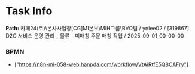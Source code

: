 # Task Info

**Path:** 카페24(주)\본사사업장\[CG]MI본부\MIH그룹\BVO팀 / ynlee02 / [319867] D2C 서비스 운영 관리 _ 물류 - 미매칭 주문 매칭 작업 / 2025-09-01_00-00-00

### BPMN
- ["https://n8n-mi-058-web.hanpda.com/workflow/VtAiRtfE5Q8CAFry"]

